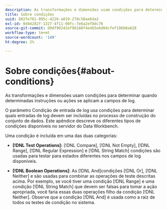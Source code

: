 ```yaml
---
description: As transformações e dimensões usam condições para determinar quando determinadas instruções ou ações se aplicam a campos de log.
title: Sobre condições
uuid: 882fe761-895c-4226-a019-270c50ae6da2
exl-id: 0d44282f-1327-4f11-90fc-7e6a2ef8dc76
source-git-commit: d9df90242ef96188f4e4b5e6d04cfef196b0a628
workflow-type: tm+mt
source-wordcount: '149'
ht-degree: 2%

---
```


# Sobre condições{#about-conditions}

As transformações e dimensões usam condições para determinar quando determinadas instruções ou ações se aplicam a campos de log.

O parâmetro Condição de entrada de log usa condições para determinar quais entradas de log devem ser incluídas no processo de construção do conjunto de dados. Este apêndice descreve os diferentes tipos de condições disponíveis no servidor do Data Workbench.

Uma condição é incluída em uma das duas categorias:

* **[!DNL Test Operations]:** [!DNL Compare],  [!DNL Not Empty],  [!DNL Range],  [!DNL Regular Expression] e  [!DNL String Match] condições são usadas para testar para estados diferentes nos campos de log disponíveis.

* **[!DNL Boolean Operations]:** As  [!DNL And]condições  [!DNL Or],  [!DNL Neither]  e são usadas para combinar as operações de teste descritas acima. Por exemplo, se você tiver uma condição [!DNL Range] e uma condição [!DNL String Match] que devem ser falsas para tomar a ação apropriada, você faria essas duas operações filho da condição [!DNL Neither]. Observe que a condição [!DNL And] é usada como a raiz de todos os testes de condição no sistema.

